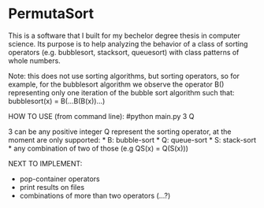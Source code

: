 # PermutaSort
This is a software that I built for my bechelor degree thesis in computer science.
Its purpose is to help analyzing the behavior of a class of sorting operators 
  (e.g. bubblesort, stacksort, queuesort) with class patterns of whole numbers.

Note: this does not use sorting algorithms, but sorting operators, so for example,
  for the bubblesort algorithm we observe the operator B() representing only one
  iteration of the bubble sort algorithm such that:
  bubblesort(x) = B(...B(B(x))...)

HOW TO USE (from command line):
  #python main.py 3 Q

  3 can be any positive integer
  Q represent the sorting operator, at the moment are only supported:
      * B: bubble-sort
      * Q: queue-sort
      * S: stack-sort
      * any combination of two of those (e.g QS(x) = Q(S(x)))

NEXT TO IMPLEMENT:
  * pop-container operators
  * print results on files 
  * combinations of more than two operators (...?)
  
